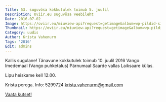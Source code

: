 ```yaml
---
Title: 53. suguvõsa kokkutulek toimub 5. juulil
Description: Oviir.eu suguvõsa veebileht
Date: 2016-07-02
Image: https://oviir.eu/miuview-api?request=getimage&album=wp-pildid-sisusse&item=2016-07-02-53-kokkutuleku-kutse.jpg&size=600&mode=longest
Thumbnail: https://oviir.eu/miuview-api?request=getimage&album=wp-pildid-sisusse&item=2016-07-02-53-kokkutuleku-kutse.jpg&size=600&mode=square
Category: uudis
Author: Krista Vahenurm
Tags: '2016'
Edit: admins
---
```


Kallis sugulane!
Tänavune kokkutulek toimub 10. juulil 2016 Vango Imedemaal (Vango puhketalus) Pärnumaal Saarde vallas Laiksaare külas.

Lipu heiskame kell 12.00.

Krista perega.
Info: 5299724
krista.vahenurm@gmail.com


<a href='https://oviir.eu/materjalid/2016/07/suguvosa_kutse.pdf'>Vaata kutset!</a>
